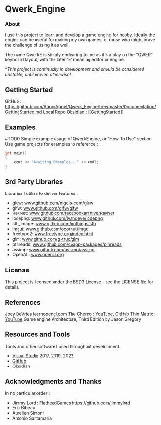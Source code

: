# Qwerk_Engine
### About
I use this project to learn and develop a game engine for hobby.
Ideally the engine can be useful for making my own games, or those who might brave the challenge of using it as well.

The name QwerkE is simply endearing to me as it's a play on the "QWER" keyboard layout, with the later 'E' meaning editor or engine.

\**This project is continually in development and should be considered unstable, until proven otherwise!*
## Getting Started
GitHub : https://github.com/AaronAppel/Qwerk_Engine/tree/master/Documentation/GettingStarted.md
Local Repo Obsidian : [[GettingStarted]]

## Examples  
#TODO Simple example usage of QwerkEngine, or "How To Use" section
Use game projects for examples to reference :
~~~cpp
int main()
{
    cout << "Awaiting Examples..." << endl;
}  
~~~

## 3rd Party Libraries
Libraries I utilize to deliver features :
- glew: www.github.com/nigels-com/glew
- glfw: www.github.com/glfw/glfw
- RakNet: www.github.com/facebookarchive/RakNet
- lodepng: www.github.com/lvandeve/lodepng
- stb_image: www.github.com/nothings/stb
- imgui: www.github.com/ocornut/imgui
- freetype2: www.freetype.org/index.html
- glm: www.github.com/g-truc/glm
- pthreads: www.github.com/coapp-packages/pthreads
- assimp: www.github.com/assimp/assimp
- OpenAL: www.openal.org

## License
This project is licensed under the BSD3 License - see the LICENSE file for details.

## References
Joey DeVries [learnopengl.com](learnopengl.com)
The Cherno : [YouTube](https://www.youtube.com/user/TheChernoProject), [GitHub](https://github.com/TheCherno)
Thin Matrix : [YouTube](https://www.youtube.com/channel/UCUkRj4qoT1bsWpE_C8lZYoQ)
Game engine Architecture, Third Edition by Jason Gregory

## Resources and Tools
Tools and other software I used throughout development.
- [Visual Studio](https://visualstudio.microsoft.com/vs/) 2017, 2019, 2022
- [GitHub](https://desktop.github.com/)
- [Obsidian](https://obsidian.md/)

## Acknowledgments and Thanks
In no particular order :
- Jimmy Lord : [FlatheadGames](http://www.flatheadgames.com)  https://github.com/jimmylord
- Eric Bibeau
- Aurelien Simoni
- Antonio Santamaria